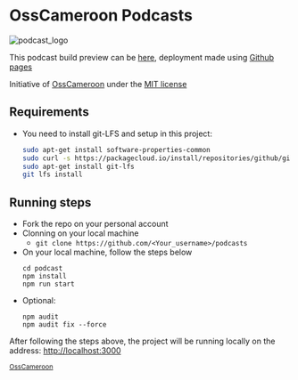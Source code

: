 # OssCameroon Podcasts
![podcast_logo](https://user-images.githubusercontent.com/71908316/162823953-f69840a1-d47d-4d01-adb6-5722483770a0.png)

This podcast build preview can be [here](https://osscameroon.github.io/podcasts), deployment made using [Github pages](https://pages.github.com/)

Initiative of [OssCameroon](https://osscameroon.com/) under the [MIT license](https://opensource.org/licenses/MIT)

## Requirements

- You need to install git-LFS and setup in this project:
    ```bash
    sudo apt-get install software-properties-common
    sudo curl -s https://packagecloud.io/install/repositories/github/git-lfs/script.deb.sh | sudo bash*
    sudo apt-get install git-lfs
    git lfs install
    ```

## Running steps

- Fork the repo on your personal account
- Clonning on your local machine
  - `git clone https://github.com/<Your_username>/podcasts`
- On your local machine, follow the steps below
  ``` 
  cd podcast
  npm install
  npm run start
  ```
- Optional:
  ```
  npm audit
  npm audit fix --force
  ```
 
 After following the steps above, the project will be running locally on the address: [http://localhost:3000](http://localhost:3000)
 
 <sub>[OssCameroon](https://github.com/osscameroon)</sub>
